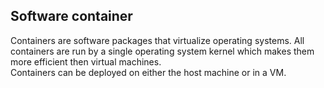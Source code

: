 ## Software container  

Containers are software packages that virtualize operating systems. All containers are run by a single operating system kernel which makes them more efficient then virtual machines.  
Containers can be deployed on either the host machine or in a VM.  
